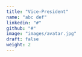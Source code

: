 ```yaml
---
title: "Vice-President"
name: "abc def"
linkedin: "#"
github: "#"
image: "images/avatar.jpg"
draft: false
weight: 2
---
```

